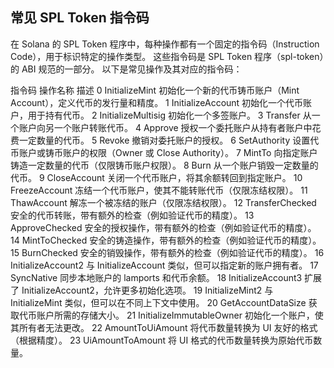 
## 常见 SPL Token 指令码
在 Solana 的 SPL Token 程序中，每种操作都有一个固定的指令码（Instruction Code），用于标识特定的操作类型。
这些指令码是 SPL Token 程序（spl-token）的 ABI 规范的一部分。
以下是常见操作及其对应的指令码：

指令码	    操作名称	                描述
0	    InitializeMint	            初始化一个新的代币铸币账户（Mint Account），定义代币的发行量和精度。
1	    InitializeAccount	        初始化一个代币账户，用于持有代币。
2	    InitializeMultisig	        初始化一个多签账户。
3	    Transfer	                从一个账户向另一个账户转账代币。
4	    Approve	                    授权一个委托账户从持有者账户中花费一定数量的代币。
5	    Revoke	                    撤销对委托账户的授权。
6	    SetAuthority	            设置代币账户或铸币账户的权限（Owner 或 Close Authority）。
7	    MintTo	                    向指定账户铸造一定数量的代币（仅限铸币账户权限）。
8	    Burn	                    从一个账户销毁一定数量的代币。
9	    CloseAccount	            关闭一个代币账户，将其余额转回到指定账户。
10	    FreezeAccount	            冻结一个代币账户，使其不能转账代币（仅限冻结权限）。
11	    ThawAccount	                解冻一个被冻结的账户（仅限冻结权限）。
12	    TransferChecked	            安全的代币转账，带有额外的检查（例如验证代币的精度）。
13	    ApproveChecked	            安全的授权操作，带有额外的检查（例如验证代币的精度）。
14	    MintToChecked	            安全的铸造操作，带有额外的检查（例如验证代币的精度）。
15	    BurnChecked	                安全的销毁操作，带有额外的检查（例如验证代币的精度）。
16	    InitializeAccount2	        与 InitializeAccount 类似，但可以指定新的账户拥有者。
17	    SyncNative	                同步本地账户的 lamports 和代币余额。
18	    InitializeAccount3	        扩展了 InitializeAccount2，允许更多初始化选项。
19	    InitializeMint2	            与 InitializeMint 类似，但可以在不同上下文中使用。
20	    GetAccountDataSize	        获取代币账户所需的存储大小。
21	    InitializeImmutableOwner	初始化一个账户，使其所有者无法更改。
22	    AmountToUiAmount	        将代币数量转换为 UI 友好的格式（根据精度）。
23	    UiAmountToAmount	        将 UI 格式的代币数量转换为原始代币数量。